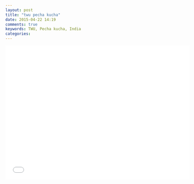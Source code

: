 ```yaml
---
layout: post
title: "twu pecha kucha"
date: 2015-04-22 14:19
comments: true
keywords: TWU, Pecha kucha, India
categories:
---
```

<iframe src="//slides.com/pengfeicui/deck-4/embed" width="576" height="420" scrolling="no" frameborder="0" webkitallowfullscreen mozallowfullscreen allowfullscreen></iframe>

